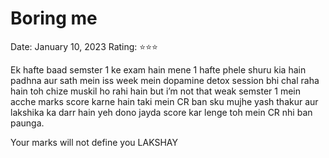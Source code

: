 # Boring me

Date: January 10, 2023
Rating: ⭐⭐⭐

Ek hafte baad semster 1 ke exam hain mene 1 hafte phele shuru kia hain padhna aur sath mein iss week mein dopamine detox session bhi chal raha hain toh chize muskil ho rahi hain but i’m not that weak semster 1 mein acche marks score karne hain taki mein CR ban sku mujhe yash thakur aur lakshika ka darr hain yeh dono jayda score kar lenge toh mein CR nhi ban paunga.

Your marks will not define you LAKSHAY